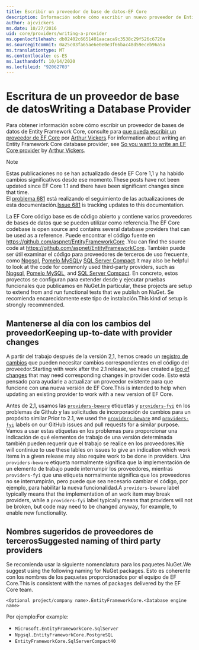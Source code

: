 ```yaml
---
title: Escribir un proveedor de base de datos-EF Core
description: Información sobre cómo escribir un nuevo proveedor de Entity Framework Core
author: ajcvickers
ms.date: 10/27/2016
uid: core/providers/writing-a-provider
ms.openlocfilehash: db02402c6651401aacaca9c3538c29f526c6720a
ms.sourcegitcommit: 0a25c03fa65ae6e0e0e3f66bac48d59eceb96a5a
ms.translationtype: MT
ms.contentlocale: es-ES
ms.lasthandoff: 10/14/2020
ms.locfileid: "92062703"
---
```

# <a name="writing-a-database-provider"></a><span data-ttu-id="d6aaa-103">Escritura de un proveedor de base de datos</span><span class="sxs-lookup"><span data-stu-id="d6aaa-103">Writing a Database Provider</span></span>

<span data-ttu-id="d6aaa-104">Para obtener información sobre cómo escribir un proveedor de bases de datos de Entity Framework Core, consulte para [que pueda escribir un proveedor de EF Core](https://blog.oneunicorn.com/2016/11/11/so-you-want-to-write-an-ef-core-provider/) por [Arthur Vickers](https://github.com/ajcvickers).</span><span class="sxs-lookup"><span data-stu-id="d6aaa-104">For information about writing an Entity Framework Core database provider, see [So you want to write an EF Core provider](https://blog.oneunicorn.com/2016/11/11/so-you-want-to-write-an-ef-core-provider/) by [Arthur Vickers](https://github.com/ajcvickers).</span></span>

> [!NOTE]
> <span data-ttu-id="d6aaa-105">Estas publicaciones no se han actualizado desde EF Core 1,1 y ha habido cambios significativos desde ese momento.</span><span class="sxs-lookup"><span data-stu-id="d6aaa-105">These posts have not been updated since EF Core 1.1 and there have been significant changes since that time.</span></span>  
<span data-ttu-id="d6aaa-106">El [problema 681](https://github.com/dotnet/EntityFramework.Docs/issues/681) está realizando el seguimiento de las actualizaciones de esta documentación.</span><span class="sxs-lookup"><span data-stu-id="d6aaa-106">[Issue 681](https://github.com/dotnet/EntityFramework.Docs/issues/681) is tracking updates to this documentation.</span></span>

<span data-ttu-id="d6aaa-107">La EF Core código base es de código abierto y contiene varios proveedores de bases de datos que se pueden utilizar como referencia.</span><span class="sxs-lookup"><span data-stu-id="d6aaa-107">The EF Core codebase is open source and contains several database providers that can be used as a reference.</span></span> <span data-ttu-id="d6aaa-108">Puede encontrar el código fuente en <https://github.com/aspnet/EntityFrameworkCore> .</span><span class="sxs-lookup"><span data-stu-id="d6aaa-108">You can find the source code at <https://github.com/aspnet/EntityFrameworkCore>.</span></span> <span data-ttu-id="d6aaa-109">También puede ser útil examinar el código para proveedores de terceros de uso frecuente, como [Npgsql](https://github.com/npgsql/Npgsql.EntityFrameworkCore.PostgreSQL), [Pomelo MySQL](https://github.com/PomeloFoundation/Pomelo.EntityFrameworkCore.MySql)y [SQL Server Compact](https://github.com/ErikEJ/EntityFramework.SqlServerCompact).</span><span class="sxs-lookup"><span data-stu-id="d6aaa-109">It may also be helpful to look at the code for commonly used third-party providers, such as [Npgsql](https://github.com/npgsql/Npgsql.EntityFrameworkCore.PostgreSQL), [Pomelo MySQL](https://github.com/PomeloFoundation/Pomelo.EntityFrameworkCore.MySql), and [SQL Server Compact](https://github.com/ErikEJ/EntityFramework.SqlServerCompact).</span></span> <span data-ttu-id="d6aaa-110">En concreto, estos proyectos se configuran para extender desde y ejecutar pruebas funcionales que publicamos en NuGet.</span><span class="sxs-lookup"><span data-stu-id="d6aaa-110">In particular, these projects are setup to extend from and run functional tests that we publish on NuGet.</span></span> <span data-ttu-id="d6aaa-111">Se recomienda encarecidamente este tipo de instalación.</span><span class="sxs-lookup"><span data-stu-id="d6aaa-111">This kind of setup is strongly recommended.</span></span>

## <a name="keeping-up-to-date-with-provider-changes"></a><span data-ttu-id="d6aaa-112">Mantenerse al día con los cambios del proveedor</span><span class="sxs-lookup"><span data-stu-id="d6aaa-112">Keeping up-to-date with provider changes</span></span>

<span data-ttu-id="d6aaa-113">A partir del trabajo después de la versión 2,1, hemos creado un [registro de cambios](xref:core/providers/provider-log) que pueden necesitar cambios correspondientes en el código del proveedor.</span><span class="sxs-lookup"><span data-stu-id="d6aaa-113">Starting with work after the 2.1 release, we have created a [log of changes](xref:core/providers/provider-log) that may need corresponding changes in provider code.</span></span> <span data-ttu-id="d6aaa-114">Esto está pensado para ayudarle a actualizar un proveedor existente para que funcione con una nueva versión de EF Core.</span><span class="sxs-lookup"><span data-stu-id="d6aaa-114">This is intended to help when updating an existing provider to work with a new version of EF Core.</span></span>

<span data-ttu-id="d6aaa-115">Antes de 2,1, usamos las [`providers-beware`](https://github.com/aspnet/EntityFrameworkCore/labels/providers-beware) etiquetas y [`providers-fyi`](https://github.com/aspnet/EntityFrameworkCore/labels/providers-fyi) en los problemas de Github y las solicitudes de incorporación de cambios para un propósito similar.</span><span class="sxs-lookup"><span data-stu-id="d6aaa-115">Prior to 2.1, we used the [`providers-beware`](https://github.com/aspnet/EntityFrameworkCore/labels/providers-beware) and [`providers-fyi`](https://github.com/aspnet/EntityFrameworkCore/labels/providers-fyi) labels on our GitHub issues and pull requests for a similar purpose.</span></span> <span data-ttu-id="d6aaa-116">Vamos a usar estas etiquetas en los problemas para proporcionar una indicación de qué elementos de trabajo de una versión determinada también pueden requerir que el trabajo se realice en los proveedores.</span><span class="sxs-lookup"><span data-stu-id="d6aaa-116">We will continiue to use these lables on issues to give an indication which work items in a given release may also require work to be done in providers.</span></span> <span data-ttu-id="d6aaa-117">Una `providers-beware` etiqueta normalmente significa que la implementación de un elemento de trabajo puede interrumpir los proveedores, mientras `providers-fyi` que una etiqueta normalmente significa que los proveedores no se interrumpirán, pero puede que sea necesario cambiar el código, por ejemplo, para habilitar la nueva funcionalidad.</span><span class="sxs-lookup"><span data-stu-id="d6aaa-117">A `providers-beware` label typically means that the implementation of an work item may break providers, while a `providers-fyi` label typically means that providers will not be broken, but code may need to be changed anyway, for example, to enable new functionality.</span></span>

## <a name="suggested-naming-of-third-party-providers"></a><span data-ttu-id="d6aaa-118">Nombres sugeridos de proveedores de terceros</span><span class="sxs-lookup"><span data-stu-id="d6aaa-118">Suggested naming of third party providers</span></span>

<span data-ttu-id="d6aaa-119">Se recomienda usar la siguiente nomenclatura para los paquetes NuGet.</span><span class="sxs-lookup"><span data-stu-id="d6aaa-119">We suggest using the following naming for NuGet packages.</span></span> <span data-ttu-id="d6aaa-120">Esto es coherente con los nombres de los paquetes proporcionados por el equipo de EF Core.</span><span class="sxs-lookup"><span data-stu-id="d6aaa-120">This is consistent with the names of packages delivered by the EF Core team.</span></span>

`<Optional project/company name>.EntityFrameworkCore.<Database engine name>`

<span data-ttu-id="d6aaa-121">Por ejemplo:</span><span class="sxs-lookup"><span data-stu-id="d6aaa-121">For example:</span></span>

* `Microsoft.EntityFrameworkCore.SqlServer`
* `Npgsql.EntityFrameworkCore.PostgreSQL`
* `EntityFrameworkCore.SqlServerCompact40`
